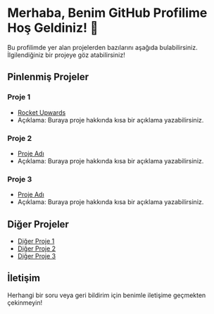 # Merhaba, Benim GitHub Profilime Hoş Geldiniz! 👋

Bu profilimde yer alan projelerden bazılarını aşağıda bulabilirsiniz. İlgilendiğiniz bir projeye göz atabilirsiniz!

## Pinlenmiş Projeler

### Proje 1
- [Rocket Upwards]([link](https://github.com/Kodamacana/RocketUpwards))
- Açıklama: Buraya proje hakkında kısa bir açıklama yazabilirsiniz.

### Proje 2
- [Proje Adı](link)
- Açıklama: Buraya proje hakkında kısa bir açıklama yazabilirsiniz.

### Proje 3
- [Proje Adı](link)
- Açıklama: Buraya proje hakkında kısa bir açıklama yazabilirsiniz.

## Diğer Projeler

- [Diğer Proje 1](link)
- [Diğer Proje 2](link)
- [Diğer Proje 3](link)

## İletişim

Herhangi bir soru veya geri bildirim için benimle iletişime geçmekten çekinmeyin!
